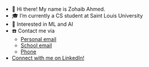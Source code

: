 * 👋 Hi there! My name is Zohaib Ahmed.
*  🎓 I’m currently a CS student at Saint Louis University
* 🤖 Interested in ML and AI
* ☎️ Contact me via
	* [Personal email](zohaib0718@gmail.com)
	* [School email](zohaib.ahmed@slu.edu)
	* [Phone](636-484-6916)
* [Connect with me on LinkedIn!](https://www.linkedin.com/in/zohaibazherahmed/)
